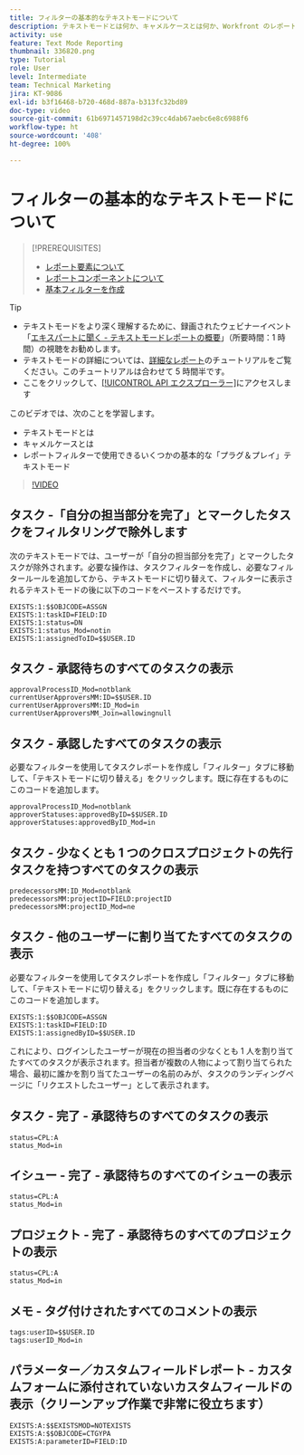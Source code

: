 ```yaml
---
title: フィルターの基本的なテキストモードについて
description: テキストモードとは何か、キャメルケースとは何か、Workfront のレポートフィルターで使用できる基本的な「プラグ＆プレイ」テキストモードについて説明します。
activity: use
feature: Text Mode Reporting
thumbnail: 336820.png
type: Tutorial
role: User
level: Intermediate
team: Technical Marketing
jira: KT-9086
exl-id: b3f16468-b720-468d-887a-b313fc32bd89
doc-type: video
source-git-commit: 61b6971457198d2c39cc4dab67aebc6e8c6988f6
workflow-type: ht
source-wordcount: '408'
ht-degree: 100%

---
```


# フィルターの基本的なテキストモードについて

>[!PREREQUISITES]
>
>* [レポート要素について](https://experienceleague.adobe.com/docs/workfront-learn/tutorials-workfront/reporting/basic-reporting/reporting-elements.html?lang=ja)
>* [レポートコンポーネントについて](https://experienceleague.adobe.com/docs/workfront-learn/tutorials-workfront/reporting/basic-reporting/reporting-components.html?lang=ja)
>* [基本フィルターを作成](https://experienceleague.adobe.com/docs/workfront-learn/tutorials-workfront/reporting/intermediate-reporting/basic-text-mode-for-filters.html?lang=ja)


>[!TIP]
>
>* テキストモードをより深く理解するために、録画されたウェビナーイベント「[エキスパートに聞く - テキストモードレポートの概要](https://experienceleague.adobe.com/docs/workfront-events/events/reporting-and-dashboards/introduction-to-text-mode-reporting.html?lang=ja)」（所要時間：1 時間）の視聴をお勧めします。
>* テキストモードの詳細については、[詳細なレポート](https://experienceleague.adobe.com/docs/workfront-learn/tutorials-workfront/reporting/advanced-reporting/welcome-to-advanced-reporting.html?lang=ja)のチュートリアルをご覧ください。このチュートリアルは合わせて 5 時間半です。
>* ここをクリックして、[[!UICONTROL API エクスプローラー]](https://developer.adobe.com/workfront/api-explorer/)にアクセスします


このビデオでは、次のことを学習します。

* テキストモードとは
* キャメルケースとは
* レポートフィルターで使用できるいくつかの基本的な「プラグ＆プレイ」テキストモード

>[!VIDEO](https://video.tv.adobe.com/v/336820/?quality=12&learn=on)


## タスク -「自分の担当部分を完了」とマークしたタスクをフィルタリングで除外します

次のテキストモードでは、ユーザーが「自分の担当部分を完了」とマークしたタスクが除外されます。必要な操作は、タスクフィルターを作成し、必要なフィルタールールを追加してから、テキストモードに切り替えて、フィルターに表示されるテキストモードの後に以下のコードをペーストするだけです。

```
EXISTS:1:$$OBJCODE=ASSGN  
EXISTS:1:taskID=FIELD:ID  
EXISTS:1:status=DN  
EXISTS:1:status_Mod=notin  
EXISTS:1:assignedToID=$$USER.ID 
```

## タスク - 承認待ちのすべてのタスクの表示

```
approvalProcessID_Mod=notblank
currentUserApproversMM:ID=$$USER.ID
currentUserApproversMM:ID_Mod=in
currentUserApproversMM_Join=allowingnull
```

## タスク - 承認したすべてのタスクの表示

必要なフィルターを使用してタスクレポートを作成し「フィルター」タブに移動して、「テキストモードに切り替える」をクリックします。既に存在するものにこのコードを追加します。

```
approvalProcessID_Mod=notblank
approverStatuses:approvedByID=$$USER.ID
approverStatuses:approvedByID_Mod=in
```

## タスク - 少なくとも 1 つのクロスプロジェクトの先行タスクを持つすべてのタスクの表示

```
predecessorsMM:ID_Mod=notblank
predecessorsMM:projectID=FIELD:projectID
predecessorsMM:projectID_Mod=ne
```

## タスク - 他のユーザーに割り当てたすべてのタスクの表示

必要なフィルターを使用してタスクレポートを作成し「フィルター」タブに移動して、「テキストモードに切り替える」をクリックします。既に存在するものにこのコードを追加します。

```
EXISTS:1:$$OBJCODE=ASSGN
EXISTS:1:taskID=FIELD:ID
EXISTS:1:assignedByID=$$USER.ID
```

これにより、ログインしたユーザーが現在の担当者の少なくとも 1 人を割り当てたすべてのタスクが表示されます。担当者が複数の人物によって割り当てられた場合、最初に誰かを割り当てたユーザーの名前のみが、タスクのランディングページに「リクエストしたユーザー」として表示されます。

## タスク - 完了 - 承認待ちのすべてのタスクの表示

```
status=CPL:A
status_Mod=in
```


## イシュー - 完了 - 承認待ちのすべてのイシューの表示

```
status=CPL:A
status_Mod=in
```


## プロジェクト - 完了 - 承認待ちのすべてのプロジェクトの表示

```
status=CPL:A
status_Mod=in
```


## メモ - タグ付けされたすべてのコメントの表示

```
tags:userID=$$USER.ID
tags:userID_Mod=in
```


## パラメーター／カスタムフィールドレポート - カスタムフォームに添付されていないカスタムフィールドの表示（クリーンアップ作業で非常に役立ちます）

```
EXISTS:A:$$EXISTSMOD=NOTEXISTS
EXISTS:A:$$OBJCODE=CTGYPA
EXISTS:A:parameterID=FIELD:ID
```
